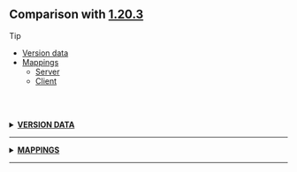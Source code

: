 ## Comparison with [1.20.3](https://github.com/PixiGeko/Minecraft-generated-data/tree/1.20.3)

> [!TIP]
> - [Version data](#version-data)
> - [Mappings](#mappings)
>   - [Server](#server-mappings)
>   - [Client](#client-mappings)

<br/><br/>
<details><summary><b><ins>VERSION DATA</ins></b><a name="version-data"></a></summary>
<br/>
<table><tr><th></th><th align="left">1.20.3</th><th>1.20.4-rc1</th></tr><tr><td>World version</td><td><pre>3698</pre></td><td><pre>3699</pre></td></tr><tr><td>Protocol version</td><td><pre>765</pre></td><td><pre>1073741993</pre></td></tr></table>
</details>
<hr/>
<details><summary><b><ins>MAPPINGS</ins></b><a name="mappings"></a></summary>
<br/>
<h2>Server<a name="server-mappings"></a></h2>
<h2>Client<a name="client-mappings"></a></h2>
</details>
<hr/>